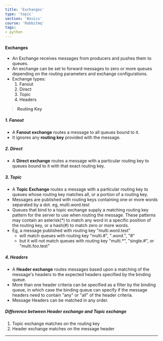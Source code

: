 ```yaml
---
title: 'Exchanges'
type: 'topic'
section: 'Basics'
course: 'Rabbitmq'
tags:
- python
---
```

#### Exchanges
- An Exchange receives messages from producers and pushes them to queues.
- An exchange can be set to forward messages to zero or more queues depending on the routing parameters and exchange configurations.
- Exchange types:
  1. Fanout
  2. Direct
  3. Topic
  4. Headers

> **Routing Key**

##### 1. Fanout
- A **Fanout exchange** routes a message to all queues bound to it.
- It ignores any **routing key** provided with the message.

##### 2. Direct
- A **Direct exchange** routes a message with a particular routing key to queues bound to it with that exact routing key.

##### 3. Topic
- A **Topic Exchange** routes a message with a particular routing key to queues whose routing key matches all, or a portion of a routing key.
- Messages are published with routing keys containing one or more words separated by a dot. eg, multi.word.test
- Queues that bind to a topic exchange supply a matching routing key pattern for the server to use when routing the message. These patterns may contain an asterisk(*) to match any word in a specific position of the routing key, or a hash(#) to match zero or more words.
- Eg, a message published with routing key "multi.word.test"
  - will match queues with routing key "multi.#", "*.word.*", "#"
  - but it will not match queues with routing key "multi.*", "single.#", or "multi.foo.test"

##### 4. Headers
- A **Header exchange** routes messages based upon a matching of the message's headers to the expected headers specified by the binding queue.
- More than one header criteria can be specified as a filter by the binding queue, in which case the binding queue can specify if the message headers need to contain "any" or "all" of the header criteria.
- Message Headers can be matched in any order.

##### Difference between Header exchange and Topic exchange
1. Topic exchange matches on the routing key
2. Header exchange matches on the message header

---